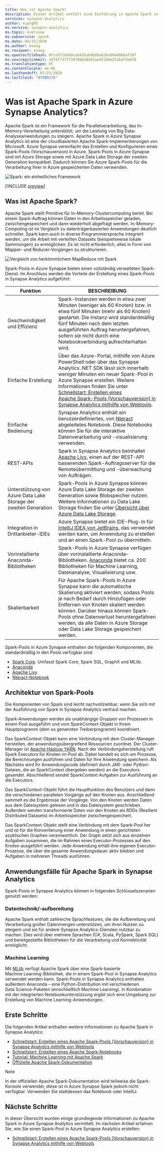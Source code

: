 ```yaml
---
title: Was ist Apache Spark?
description: Dieser Artikel enthält eine Einführung in Apache Spark in Azure Synapse Analytics sowie in die verschiedenen Verwendungsszenarien für Spark.
services: synapse-analytics
author: euangMS
ms.service: synapse-analytics
ms.topic: overview
ms.subservice: spark
ms.date: 04/15/2020
ms.author: euang
ms.reviewer: euang
ms.openlocfilehash: 0fce972b6b0ceb426ab4b08ab26e664d068af16f
ms.sourcegitcommit: 3d79f737ff34708b48dd2ae45100e2516af9ed78
ms.translationtype: HT
ms.contentlocale: de-DE
ms.lasthandoff: 07/23/2020
ms.locfileid: "87089276"
---
```

# <a name="what-is-apache-spark-in-azure-synapse-analytics"></a>Was ist Apache Spark in Azure Synapse Analytics?

Apache Spark ist ein Framework für die Parallelverarbeitung, das In-Memory-Verarbeitung unterstützt, um die Leistung von Big Data-Analyseanwendungen zu steigern. Apache Spark in Azure Synapse Analytics ist eine der cloudbasierten Apache Spark-Implementierungen von Microsoft. Azure Synapse vereinfacht das Erstellen und Konfigurieren eines Spark-Pools (Vorschauversion) in Azure. Spark-Pools in Azure Synapse sind mit Azure Storage sowie mit Azure Data Lake Storage der zweiten Generation kompatibel. Dadurch können Sie Azure Spark-Pools für die Verarbeitung Ihrer in Azure gespeicherten Daten verwenden.

![Spark: ein einheitliches Framework](./media/apache-spark-overview/spark-overview.png)

[!INCLUDE [preview](../includes/note-preview.md)]

## <a name="what-is-apache-spark"></a>Was ist Apache Spark?

Apache Spark stellt Primitive für In-Memory-Clustercomputing bereit. Bei einem Spark-Auftrag können Daten in den Arbeitsspeicher geladen, zwischengespeichert und dann wiederholt abgefragt werden. In-Memory-Computing ist im Vergleich zu datenträgerbasierten Anwendungen deutlich schneller. Spark kann auch in diverse Programmiersprache integriert werden, um die Arbeit mit verteilten Datasets (beispielsweise lokale Sammlungen) zu ermöglichen. Es ist nicht erforderlich, alles in Form von Mapper- und Reducer-Vorgängen zu strukturieren.

![Vergleich von herkömmlichem MapReduce mit Spark](./media/apache-spark-overview/map-reduce-vs-spark.png)

Spark-Pools in Azure Synapse bieten einen vollständig verwalteten Spark-Dienst. Im Anschluss werden die Vorteile der Erstellung eines Spark-Pools in Synapse Analytics aufgeführt:

| Funktion | BESCHREIBUNG |
| --- | --- |
| Geschwindigkeit und Effizienz |Spark-Instanzen werden in etwa zwei Minuten (weniger als 60 Knoten) bzw. in etwa fünf Minuten (mehr als 60 Knoten) gestartet. Die Instanz wird standardmäßig fünf Minuten nach dem letzten ausgeführten Auftrag heruntergefahren, sofern sie nicht durch eine Notebookverbindung aufrechterhalten wird. |
| Einfache Erstellung |Über das Azure-Portal, mithilfe von Azure PowerShell oder über das Synapse Analytics .NET SDK lässt sich innerhalb weniger Minuten ein neuer Spark-Pool in Azure Synapse erstellen. Weitere Informationen finden Sie unter [Schnellstart: Erstellen eines Apache Spark-Pools (Vorschauversion) in Synapse Analytics mithilfe von Webtools](../quickstart-create-apache-spark-pool-studio.md). |
| Einfache Bedienung |Synapse Analytics enthält ein benutzerdefiniertes, von [Nteract](https://nteract.io/) abgeleitetes Notebook. Diese Notebooks können Sie für die interaktive Datenverarbeitung und -visualisierung verwenden.|
| REST-APIs |Spark in Synapse Analytics beinhaltet [Apache Livy](https://github.com/cloudera/hue/tree/master/apps/spark/java#welcome-to-livy-the-rest-spark-server), einen auf der REST-API basierenden Spark-Auftragsserver für die Remoteübermittlung und -überwachung von Aufträgen. |
| Unterstützung von Azure Data Lake Storage der zweiten Generation| Spark-Pools in Azure Synapse können Azure Data Lake Storage der zweiten Generation sowie Blobspeicher nutzen. Weitere Informationen zu Data Lake Storage finden Sie unter [Übersicht über Azure Data Lake Storage](../../data-lake-store/data-lake-store-overview.md). |
| Integration in Drittanbieter-IDEs | Azure Synapse bietet ein IDE-Plug-In für [IntelliJ IDEA von JetBrains](https://www.jetbrains.com/idea/), das verwendet werden kann, um Anwendung zu erstellen und an einen Spark-Pool zu übermitteln. |
| Vorinstallierte Anaconda-Bibliotheken |Spark-Pools in Azure Synapse verfügen über vorinstallierte Anaconda-Bibliotheken. [Anaconda](https://docs.continuum.io/anaconda/) bietet ca. 200 Bibliotheken für Machine Learning, Datenanalyse, Visualisierung usw. |
| Skalierbarkeit | Für Apache Spark-Pools in Azure Synapse kann die automatische Skalierung aktiviert werden, sodass Pools je nach Bedarf durch Hinzufügen oder Entfernen von Knoten skaliert werden können. Darüber hinaus können Spark-Pools ohne Datenverlust heruntergefahren werden, da alle Daten in Azure Storage oder Data Lake Storage gespeichert werden. |

Spark-Pools in Azure Synapse enthalten die folgenden Komponenten, die standardmäßig in den Pools verfügbar sind:

- [Spark Core](https://spark.apache.org/docs/latest/). Umfasst Spark Core, Spark SQL, GraphX und MLlib.
- [Anaconda](https://docs.continuum.io/anaconda/)
- [Apache Livy](https://github.com/cloudera/hue/tree/master/apps/spark/java#welcome-to-livy-the-rest-spark-server)
- [Nteract-Notebook](https://nteract.io/)

## <a name="spark-pool-architecture"></a>Architektur von Spark-Pools

Die Komponenten von Spark sind leicht nachvollziehbar, wenn Sie sich mit der Ausführung von Spark in Synapse Analytics vertraut machen.

Spark-Anwendungen werden als unabhängige Gruppen von Prozessen in einem Pool ausgeführt und vom SparkContext-Objekt in Ihrem Hauptprogramm (dem so genannten Treiberprogramm) koordiniert.

Das SparkContext-Objekt kann eine Verbindung mit dem Cluster-Manager herstellen, der anwendungsübergreifend Ressourcen zuordnet. Der Cluster-Manager ist [Apache Hadoop YARN](https://hadoop.apache.org/docs/current/hadoop-yarn/hadoop-yarn-site/YARN.html). Nach der Verbindungsherstellung ruft Spark Executors für Knoten im Pool ab. Dabei handelt es sich um Prozesse, die Berechnungen ausführen und Daten für Ihre Anwendung speichern. Als Nächstes wird Ihr Anwendungscode (definiert durch JAR- oder Python-Dateien, die an SparkContext übergeben werden) an die Executors gesendet. Abschließend sendet SparkContext Aufgaben zur Ausführung an die Executors.

Das SparkContext-Objekt führt die Hauptfunktion des Benutzers und dann die verschiedenen parallelen Vorgänge auf den Knoten aus. Anschließend sammelt es die Ergebnisse der Vorgänge. Von den Knoten werden Daten aus dem Dateisystem gelesen und in das Dateisystem geschrieben. Außerdem werden transformierte Daten von den Knoten als RDDs (Resilient Distributed Datasets) im Arbeitsspeicher zwischengespeichert.

Das SparkContext-Objekt stellt eine Verbindung mit dem Spark-Pool her und ist für die Konvertierung einer Anwendung in einen gerichteten azyklischen Graphen verantwortlich. Der Graph setzt sich aus einzelnen Aufgaben zusammen, die im Rahmen eines Executor-Prozesses auf den Knoten ausgeführt werden. Jede Anwendung erhält ihre eigenen Executor-Prozesse, die über die gesamte Anwendungsdauer aktiv bleiben und Aufgaben in mehreren Threads ausführen.

## <a name="apache-spark-in-synapse-analytics-use-cases"></a>Anwendungsfälle für Apache Spark in Synapse Analytics

Spark-Pools in Synapse Analytics können in folgenden Schlüsselszenarien genutzt werden:

### <a name="data-engineeringdata-preparation"></a>Datentechnik/-aufbereitung

Apache Spark enthält zahlreiche Sprachfeatures, die die Aufbereitung und Verarbeitung großer Datenmengen unterstützen, um ihren Nutzen zu steigern und sie für andere Synapse Analytics-Diensten nutzbar zu machen. Dies wird über mehrere Sprachen (C#, Scala, PySpark, Spark SQL) und bereitgestellte Bibliotheken für die Verarbeitung und Konnektivität ermöglicht.

### <a name="machine-learning"></a>Machine Learning

Mit [MLlib](https://spark.apache.org/mllib/) verfügt Apache Spark über eine Spark-basierte Machine Learning-Bibliothek, die in einem Spark-Pool in Synapse Analytics verwendet werden kann. Spark-Pools in Synapse Analytics enthalten außerdem Anaconda – eine Python-Distribution mit verschiedenen Data Science-Paketen (einschließlich Machine Learning). In Kombination mit der integrierten Notebookunterstützung ergibt sich eine Umgebung zur Erstellung von Machine Learning-Anwendungen.

## <a name="where-do-i-start"></a>Erste Schritte

Die folgenden Artikel enthalten weitere Informationen zu Apache Spark in Synapse Analytics:

- [Schnellstart: Erstellen eines Apache Spark-Pools (Vorschauversion) in Synapse Analytics mithilfe von Webtools](../quickstart-create-apache-spark-pool-portal.md)
- [Schnellstart: Erstellen eines Apache Spark-Notebooks](../quickstart-apache-spark-notebook.md)
- [Tutorial: Machine Learning mit Apache Spark](./apache-spark-machine-learning-mllib-notebook.md)
- [Offizielle Apache Spark-Dokumentation](https://spark.apache.org/docs/latest/)

> [!NOTE]
> In der offiziellen Apache Spark-Dokumentation wird teilweise die Spark-Konsole verwendet, diese ist in Azure Synapse Spark jedoch nicht verfügbar. Verwenden Sie stattdessen das Notebook oder IntelliJ.

## <a name="next-steps"></a>Nächste Schritte

In dieser Übersicht wurden einige grundlegende Informationen zu Apache Spark in Azure Synapse Analytics vermittelt. Im nächsten Artikel erfahren Sie, wie Sie einen Spark-Pool in Azure Synapse Analytics erstellen:

- [Schnellstart: Erstellen eines Apache Spark-Pools (Vorschauversion) in Synapse Analytics mithilfe von Webtools](../quickstart-create-apache-spark-pool-portal.md)
